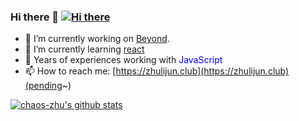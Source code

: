 ### Hi there 👋 [![Hi there](http://www.zpoint.xyz:8080/count/tag.svg?url=github%2Fzpoint)](https://rushter.com/blog/github-profile-markdown/)

<!--
**zpoint/zpoint** is a ✨ _special_ ✨ repository because its `README.md` (this file) appears on your GitHub profile.

Here are some ideas to get you started:

- 🔭 I’m currently working on ...
- 🌱 I’m currently learning ...
- 👯 I’m looking to collaborate on ...
- 🤔 I’m looking for help with ...
- 💬 Ask me about ...
- 📫 How to reach me: ...
- 😄 Pronouns: ...
- ⚡ Fun fact: ...
🌱 I’m currently working on [go-Internals](https://github.com/zpoint/go-Internals) off the work time
-->

- 🔭 I’m currently working on [Beyond](https://cn.beyondsoft.com/).
- 🌱 I’m currently learning [react](https://github.com/facebook/react/)
- 🤔  Years of experiences working with <font color=Blue>JavaScript</font>
- 📫 How to reach me: [https://zhulijun.club](https://zhulijun.club)(pending~)

 [![chaos-zhu's github stats](https://github-readme-stats.vercel.app/api?username=chaos-zhu&theme=cobalt)](https://github.com/chaos-zhu)
